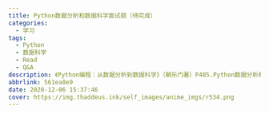 ```yaml
---
title: Python数据分析和数据科学面试题（待完成）
categories:
  - 学习
tags:
  - Python
  - 数据科学
  - Read
  - Q&A
description: 《Python编程：从数据分析到数据科学》（朝乐门著）P485.Python数据分析和数据科学面试题
abbrlink: 561ea8e9
date: 2020-12-06 15:37:46
cover: https://img.thaddeus.ink/self_images/anime_imgs/r534.png
---
```



